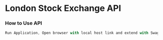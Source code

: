 # London Stock Exchange API

### How to Use API

```js
Run Application, Open browser with local host link and extend with Swagger: {localhostLink}/swagger
```